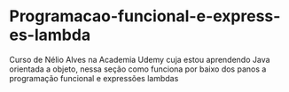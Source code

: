 # Programacao-funcional-e-express-es-lambda
Curso de Nélio Alves na Academia Udemy cuja estou aprendendo Java orientada a objeto, nessa seção como funciona por baixo dos panos a programação funcional e expressões lambdas

